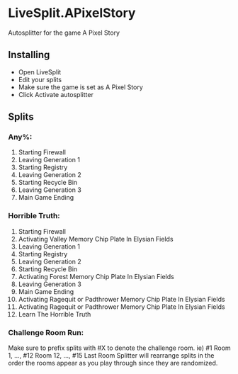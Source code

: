 # LiveSplit.APixelStory
Autosplitter for the game A Pixel Story

## Installing
  - Open LiveSplit
  - Edit your splits
  - Make sure the game is set as A Pixel Story
  - Click Activate autosplitter

## Splits

### Any%:
 1. Starting Firewall
 2. Leaving Generation 1
 3. Starting Registry
 4. Leaving Generation 2
 5. Starting Recycle Bin
 6. Leaving Generation 3
 7. Main Game Ending

### Horrible Truth:
 1. Starting Firewall
 2. Activating Valley Memory Chip Plate In Elysian Fields
 3. Leaving Generation 1
 4. Starting Registry
 5. Leaving Generation 2
 6. Starting Recycle Bin
 7. Activating Forest Memory Chip Plate In Elysian Fields
 8. Leaving Generation 3
 9. Main Game Ending
 10. Activating Ragequit or Padthrower Memory Chip Plate In Elysian Fields
 11. Activating Ragequit or Padthrower Memory Chip Plate In Elysian Fields
 12. Learn The Horrible Truth
 
### Challenge Room Run:
Make sure to prefix splits with #X to denote the challenge room. ie) #1 Room 1, ..., #12 Room 12, ..., #15 Last Room
Splitter will rearrange splits in the order the rooms appear as you play through since they are randomized.
